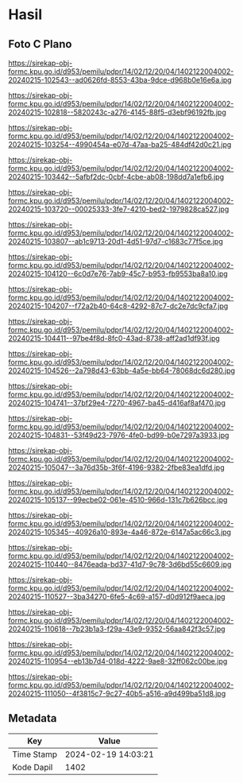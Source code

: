 # Hasil

## Foto C Plano

https://sirekap-obj-formc.kpu.go.id/d953/pemilu/pdpr/14/02/12/20/04/1402122004002-20240215-102543--ad0626fd-8553-43ba-9dce-d968b0e16e6a.jpg

https://sirekap-obj-formc.kpu.go.id/d953/pemilu/pdpr/14/02/12/20/04/1402122004002-20240215-102818--5820243c-a276-4145-88f5-d3ebf96192fb.jpg

https://sirekap-obj-formc.kpu.go.id/d953/pemilu/pdpr/14/02/12/20/04/1402122004002-20240215-103254--4990454a-e07d-47aa-ba25-484df42d0c21.jpg

https://sirekap-obj-formc.kpu.go.id/d953/pemilu/pdpr/14/02/12/20/04/1402122004002-20240215-103442--5afbf2dc-0cbf-4cbe-ab08-198dd7a1efb6.jpg

https://sirekap-obj-formc.kpu.go.id/d953/pemilu/pdpr/14/02/12/20/04/1402122004002-20240215-103720--00025333-3fe7-4210-bed2-1979828ca527.jpg

https://sirekap-obj-formc.kpu.go.id/d953/pemilu/pdpr/14/02/12/20/04/1402122004002-20240215-103807--ab1c9713-20d1-4d51-97d7-c1683c77f5ce.jpg

https://sirekap-obj-formc.kpu.go.id/d953/pemilu/pdpr/14/02/12/20/04/1402122004002-20240215-104120--6c0d7e76-7ab9-45c7-b953-fb9553ba8a10.jpg

https://sirekap-obj-formc.kpu.go.id/d953/pemilu/pdpr/14/02/12/20/04/1402122004002-20240215-104207--f72a2b40-64c8-4292-87c7-dc2e7dc9cfa7.jpg

https://sirekap-obj-formc.kpu.go.id/d953/pemilu/pdpr/14/02/12/20/04/1402122004002-20240215-104411--97be4f8d-8fc0-43ad-8738-aff2ad1df93f.jpg

https://sirekap-obj-formc.kpu.go.id/d953/pemilu/pdpr/14/02/12/20/04/1402122004002-20240215-104526--2a798d43-63bb-4a5e-bb64-78068dc6d280.jpg

https://sirekap-obj-formc.kpu.go.id/d953/pemilu/pdpr/14/02/12/20/04/1402122004002-20240215-104741--37bf29e4-7270-4967-ba45-d416af8af470.jpg

https://sirekap-obj-formc.kpu.go.id/d953/pemilu/pdpr/14/02/12/20/04/1402122004002-20240215-104831--53f49d23-7976-4fe0-bd99-b0e7297a3933.jpg

https://sirekap-obj-formc.kpu.go.id/d953/pemilu/pdpr/14/02/12/20/04/1402122004002-20240215-105047--3a76d35b-3f6f-4196-9382-2fbe83ea1dfd.jpg

https://sirekap-obj-formc.kpu.go.id/d953/pemilu/pdpr/14/02/12/20/04/1402122004002-20240215-105137--99ecbe02-061e-4510-966d-131c7b626bcc.jpg

https://sirekap-obj-formc.kpu.go.id/d953/pemilu/pdpr/14/02/12/20/04/1402122004002-20240215-105345--40926a10-893e-4a46-872e-6147a5ac66c3.jpg

https://sirekap-obj-formc.kpu.go.id/d953/pemilu/pdpr/14/02/12/20/04/1402122004002-20240215-110440--8476eada-bd37-41d7-9c78-3d6bd55c6609.jpg

https://sirekap-obj-formc.kpu.go.id/d953/pemilu/pdpr/14/02/12/20/04/1402122004002-20240215-110527--3ba34270-6fe5-4c69-a157-d0d912f9aeca.jpg

https://sirekap-obj-formc.kpu.go.id/d953/pemilu/pdpr/14/02/12/20/04/1402122004002-20240215-110618--7b23b1a3-f29a-43e9-9352-56aa842f3c57.jpg

https://sirekap-obj-formc.kpu.go.id/d953/pemilu/pdpr/14/02/12/20/04/1402122004002-20240215-110954--eb13b7d4-018d-4222-9ae8-32ff062c00be.jpg

https://sirekap-obj-formc.kpu.go.id/d953/pemilu/pdpr/14/02/12/20/04/1402122004002-20240215-111050--4f3815c7-9c27-40b5-a516-a9d499ba51d8.jpg


## Metadata

| Key        | Value               |
| ---------- | ------------------- |
| Time Stamp | 2024-02-19 14:03:21 |
| Kode Dapil | 1402                |



